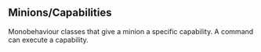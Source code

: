 ## Minions/Capabilities
Monobehaviour classes that give a minion a specific capability.  A command can execute a capability.